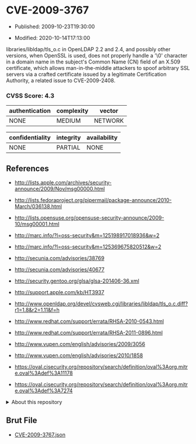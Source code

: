 # CVE-2009-3767

- Published: 2009-10-23T19:30:00

- Modified: 2020-10-14T17:13:00

libraries/libldap/tls_o.c in OpenLDAP 2.2 and 2.4, and possibly other versions, when OpenSSL is used, does not properly handle a '\0' character in a domain name in the subject's Common Name (CN) field of an X.509 certificate, which allows man-in-the-middle attackers to spoof arbitrary SSL servers via a crafted certificate issued by a legitimate Certification Authority, a related issue to CVE-2009-2408.

### CVSS Score: **4.3**

| authentication | complexity | vector |
| --- | --- | --- |
| NONE | MEDIUM | NETWORK |

| confidentiality | integrity | availability |
| --- | --- | --- |
| NONE | PARTIAL | NONE |

## References

* http://lists.apple.com/archives/security-announce/2009/Nov/msg00000.html

* http://lists.fedoraproject.org/pipermail/package-announce/2010-March/036138.html

* http://lists.opensuse.org/opensuse-security-announce/2009-10/msg00001.html

* http://marc.info/?l=oss-security&m=125198917018936&w=2

* http://marc.info/?l=oss-security&m=125369675820512&w=2

* http://secunia.com/advisories/38769

* http://secunia.com/advisories/40677

* http://security.gentoo.org/glsa/glsa-201406-36.xml

* http://support.apple.com/kb/HT3937

* http://www.openldap.org/devel/cvsweb.cgi/libraries/libldap/tls_o.c.diff?r1=1.8&r2=1.11&f=h

* http://www.redhat.com/support/errata/RHSA-2010-0543.html

* http://www.redhat.com/support/errata/RHSA-2011-0896.html

* http://www.vupen.com/english/advisories/2009/3056

* http://www.vupen.com/english/advisories/2010/1858

* https://oval.cisecurity.org/repository/search/definition/oval%3Aorg.mitre.oval%3Adef%3A11178

* https://oval.cisecurity.org/repository/search/definition/oval%3Aorg.mitre.oval%3Adef%3A7274

<details>
<summary>About this repository</summary> 

  This repository is part of the project [Live Hack CVE](https://github.com/Live-Hack-CVE). Main website can be found [www.live-hack.org](https://www.live-hack.org) 
  
  Made by [Sn0wAlice](https://github.com/Sn0wAlice) for the people that care about security and need to have a feed of the latest CVEs. Hope you enjoy it, don't forget to star the repo and follow me on [Twitter](https://twitter.com/Sn0wAlice) and [Github](https://github.com/Sn0wAlice). And that is my [personnal website](https://www.alice-snow.me/)

  - [Home Page](https://github.com/Live-Hack-CVE)
  - [Framework](https://github.com/Live-Hack-CVE/cve-framework)
  - [CVE database](https://github.com/Live-Hack-CVE/full_database)
  - [Changelog](https://github.com/Live-Hack-CVE/Changelog)
</details>

## Brut File

* [CVE-2009-3767.json](https://raw.githubusercontent.com/Live-Hack-CVE/full_database/main/cves/2009/CVE-2009-3767.json)

